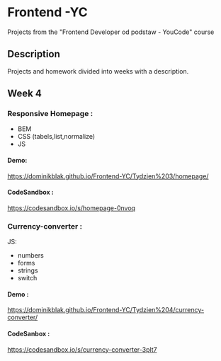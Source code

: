 # Frontend -YC
Projects from the "Frontend Developer od podstaw - YouCode" course
## Description
Projects and homework divided into weeks with a description.

## Week 4
### Responsive Homepage : 
- BEM
- CSS (tabels,list,normalize)
- JS
#### Demo:
https://dominikblak.github.io/Frontend-YC/Tydzien%203/homepage/

#### CodeSandbox :
https://codesandbox.io/s/homepage-0nvoq

### Currency-converter :
JS:
- numbers
- forms
- strings
- switch
#### Demo : 
https://dominikblak.github.io/Frontend-YC/Tydzien%204/currency-converter/
#### CodeSanbox : 
https://codesandbox.io/s/currency-converter-3plt7
